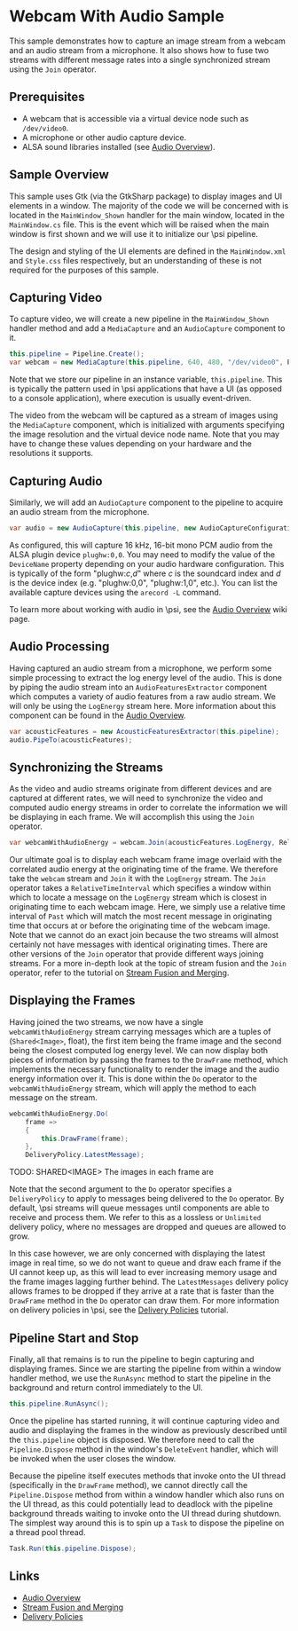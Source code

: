 # Webcam With Audio Sample

This sample demonstrates how to capture an image stream from a webcam and an audio stream from a microphone. It also shows how to fuse two streams with different message rates into a single synchronized stream using the `Join` operator.

## Prerequisites

* A webcam that is accessible via a virtual device node such as `/dev/video0`.
* A microphone or other audio capture device.
* ALSA sound libraries installed (see [Audio Overview](https://github.com/microsoft/psi/wiki/Audio-Overview#troubleshooting-audio-on-linux)).

## Sample Overview

This sample uses Gtk (via the GtkSharp package) to display images and UI elements in a window. The majority of the code we will be concerned with is located in the `MainWindow_Shown` handler for the main window, located in the `MainWindow.cs` file. This is the event which will be raised when the main window is first shown and we will use it to initialize our \psi pipeline.

The design and styling of the UI elements are defined in the `MainWindow.xml` and `Style.css` files respectively, but an understanding of these is not required for the purposes of this sample.

## Capturing Video

To capture video, we will create a new pipeline in the `MainWindow_Shown` handler method and add a `MediaCapture` and an `AudioCapture` component to it.

```csharp
this.pipeline = Pipeline.Create();
var webcam = new MediaCapture(this.pipeline, 640, 480, "/dev/video0", PixelFormatId.YUYV);
```

Note that we store our pipeline in an instance variable, `this.pipeline`. This is typically the pattern used in \psi applications that have a UI (as opposed to a console application), where execution is usually event-driven.

The video from the webcam will be captured as a stream of images using the `MediaCapture` component, which is initialized with arguments specifying the image resolution and the virtual device node name. Note that you may have to change these values depending on your hardware and the resolutions it supports.

## Capturing Audio

Similarly, we will add an `AudioCapture` component to the pipeline to acquire an audio stream from the microphone.

```csharp
var audio = new AudioCapture(this.pipeline, new AudioCaptureConfiguration { Format = WaveFormat.Create16kHz1Channel16BitPcm() });
```

As configured, this will capture 16 kHz, 16-bit mono PCM audio from the ALSA plugin device `plughw:0,0`. You may need to modify the value of the `DeviceName` property depending on your audio hardware configuration. This is typically of the form "plughw:_c_,_d_" where _c_ is the soundcard index and _d_ is the device index (e.g. "plughw:0,0", "plughw:1,0", etc.). You can list the available capture devices using the `arecord -L` command.

To learn more about working with audio in \psi, see the [Audio Overview](https://github.com/microsoft/psi/wiki/Audio-Overview) wiki page.

## Audio Processing

Having captured an audio stream from a microphone, we perform some simple processing to extract the log energy level of the audio. This is done by piping the audio stream into an `AudioFeaturesExtractor` component which computes a variety of audio features from a raw audio stream. We will only be using the `LogEnergy` stream here. More information about this component can be found in the [Audio Overview](https://github.com/microsoft/psi/wiki/Audio-Overview#acoustic-feature-operators).

```csharp
var acousticFeatures = new AcousticFeaturesExtractor(this.pipeline);
audio.PipeTo(acousticFeatures);
```

## Synchronizing the Streams

As the video and audio streams originate from different devices and are captured at different rates, we will need to synchronize the video and computed audio energy streams in order to correlate the information we will be displaying in each frame. We will accomplish this using the `Join` operator.

```csharp
var webcamWithAudioEnergy = webcam.Join(acousticFeatures.LogEnergy, RelativeTimeInterval.Past());
```

Our ultimate goal is to display each webcam frame image overlaid with the correlated audio energy at the originating time of the frame. We therefore take the `webcam` stream and `Join` it with the `LogEnergy` stream. The `Join` operator takes a `RelativeTimeInterval` which specifies a window within which to locate a message on the `LogEnergy` stream which is closest in originating time to each webcam image. Here, we simply use a relative time interval of `Past` which will match the most recent message in originating time that occurs at or before the originating time of the webcam image. Note that we cannot do an exact join because the two streams will almost certainly not have messages with identical originating times. There are other versions of the `Join` operator that provide different ways joining streams. For a more in-depth look at the topic of stream fusion and the `Join` operator, refer to the tutorial on [Stream Fusion and Merging](https://github.com/microsoft/psi/wiki/Stream-Fusion-and-Merging).

## Displaying the Frames

Having joined the two streams, we now have a single `webcamWithAudioEnergy` stream carrying messages which are a tuples of (`Shared<Image>`, float), the first item being the frame image and the second being the closest computed log energy level. We can now display both pieces of information by passing the frames to the `DrawFrame` method, which implements the necessary functionality to render the image and the audio energy information over it. This is done within the `Do` operator to the `webcamWithAudioEnergy` stream, which will apply the method to each message on the stream.

```csharp
webcamWithAudioEnergy.Do(
    frame =>
    {
        this.DrawFrame(frame);
    },
    DeliveryPolicy.LatestMessage);
```

TODO: SHARED\<IMAGE\> The images in each frame are

Note that the second argument to the `Do` operator specifies a `DeliveryPolicy` to apply to messages being delivered to the `Do` operator. By default, \psi streams will queue messages until components are able to receive and process them. We refer to this as a lossless or `Unlimited` delivery policy, where no messages are dropped and queues are allowed to grow.

In this case however, we are only concerned with displaying the latest image in real time, so we do not want to queue and draw each frame if the UI cannot keep up, as this will lead to ever increasing memory usage and the frame images lagging further behind. The `LatestMessages` delivery policy allows frames to be dropped if they arrive at a rate that is faster than the `DrawFrame` method in the `Do` operator can draw them. For more information on delivery policies in \psi, see the [Delivery Policies](https://github.com/microsoft/psi/wiki/Delivery-Policies) tutorial.

## Pipeline Start and Stop

Finally, all that remains is to run the pipeline to begin capturing and displaying frames. Since we are starting the pipeline from within a window handler method, we use the `RunAsync` method to start the pipeline in the background and return control immediately to the UI.

```csharp
this.pipeline.RunAsync();
```

Once the pipeline has started running, it will continue capturing video and audio and displaying the frames in the window as previously described until the `this.pipeline` object is disposed. We therefore need to call the `Pipeline.Dispose` method in the window's `DeleteEvent` handler, which will be invoked when the user closes the window.

Because the pipeline itself executes methods that invoke onto the UI thread (specifically in the `DrawFrame` method), we cannot directly call the `Pipeline.Dispose` method from within a window handler which also runs on the UI thread, as this could potentially lead to deadlock with the pipeline background threads waiting to invoke onto the UI thread during shutdown. The simplest way around this is to spin up a `Task` to dispose the pipeline on a thread pool thread.

```csharp
Task.Run(this.pipeline.Dispose);
```

## Links
* [Audio Overview](https://github.com/microsoft/psi/wiki/Audio-Overview)
* [Stream Fusion and Merging](https://github.com/microsoft/psi/wiki/Stream-Fusion-and-Merging)
* [Delivery Policies](https://github.com/microsoft/psi/wiki/Delivery-Policies)